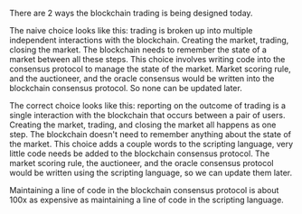 There are 2 ways the blockchain trading is being designed today.

The naive choice looks like this:
trading is broken up into multiple independent interactions with the blockchain. Creating the market,
trading,
 closing the market.
The blockchain needs to remember the state of a market between all these steps.
This choice involves writing code into the consensus protocol to manage the state of the market.
Market scoring rule,
and the auctioneer,
 and the oracle consensus would be written into the blockchain consensus protocol. So none can be updated later.

The correct choice looks like this:
reporting on the outcome of trading is a single interaction with the blockchain that occurs between a pair of users. Creating the market,
trading,
 and closing the market all happens as one step.
The blockchain doesn't need to remember anything about the state of the market.
This choice adds a couple words to the scripting language, very little code needs be added to the blockchain consensus protocol.
The market scoring rule, the auctioneer, and the oracle consensus protocol would be written using the scripting language, so we can update them later.

Maintaining a line of code in the blockchain consensus protocol is about 100x as expensive as maintaining a line of code in the scripting language.